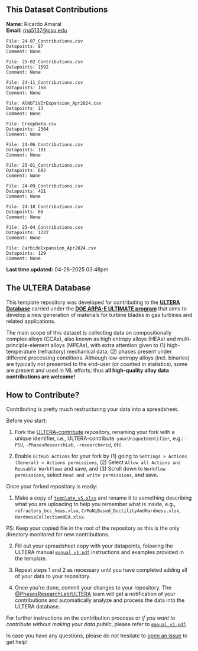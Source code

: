 
## This Dataset Contributions

**Name:** Ricardo Amaral
<br>
**Email:** rna5137@psu.edu

```
File: 24-07_Contributions.csv
Datapoints: 87
Comment: None
```

```
File: 25-02_Contributions.csv
Datapoints: 1592
Comment: None
```

```
File: 24-11_Contributions.csv
Datapoints: 168
Comment: None
```

```
File: AlNbTiVZrExpansion_Apr2024.csv
Datapoints: 13
Comment: None
```

```
File: CreepData.csv
Datapoints: 2304
Comment: None
```

```
File: 24-06_Contributions.csv
Datapoints: 101
Comment: None
```

```
File: 25-01_Contributions.csv
Datapoints: 682
Comment: None
```

```
File: 24-09_Contributions.csv
Datapoints: 411
Comment: None
```

```
File: 24-10_Contributions.csv
Datapoints: 60
Comment: None
```

```
File: 25-04_Contributions.csv
Datapoints: 1222
Comment: None
```

```
File: CarbideExpansion_Apr2024.csv
Datapoints: 129
Comment: None
```

**Last time updated:** 04-28-2025 03:48pm

## The ULTERA Database
This template repository was developed for contributing to the [**ULTERA Database**](https://ultera.org) carried under the [**DOE ARPA-E ULTIMATE program**](https://arpa-e.energy.gov/?q=arpa-e-programs/ultimate) that aims to develop a new generation of materials for turbine blades in gas turbines and related applications. 

The main scope of this dataset is collecting data on compositionally complex alloys (CCAs), also known as high entropy alloys (HEAs) and multi-principle-element alloys (MPEAs), with extra attention given to (1) high-temperature (refractory) mechanical data, (2) phases present under different processing conditions. Although low-entropy alloys (incl. binaries) are typically not presented to the end-user (or counted in statistics), some are present and used in ML efforts; thus **all high-quality alloy data contributions are welcome!**

## How to Contribute?
Contributing is pretty much restructuring your data into a spreadsheet. 

Before you start:

1. Fork the [ULTERA-contribute](https://github.com/PhasesResearchLab/ULTERA-contribute/tree/main) repository, renaming your fork with a unique identifier, i.e., ULTERA-contribute`-yourUniqueIdentifier`, e.g.: `-PSU`, `-PhasesResearchLab`, `-researcherid`, etc.

2. Enable `GitHub Actions` for your fork by (1) going to `Settings > Actions (General) > Actions permissions`, (2) Select `Allow all Actions and Reusable Workflows` and save, and (3) Scroll down to `Workflow permissions`, select `Read and write permissions`, and save.

Once your forked repository is ready:

1. Make a copy of [`template_v5.xlsx`](./template_v5.xlsx) and rename it to something describing what you are uploading to help you remember what is inside, e.g., `refractory_bcc_heas.xlsx`, `CrMoNiBased_DuctilityAndHardness.xlsx`, `HardnessCollectionHEA.xlsx`. 

PS: Keep your copied file in the root of the repository as this is the only directory monitored for new contributions.

2. Fill out your spreadsheet copy with your datapoints, folowing the ULTERA manual [`manual_v1.pdf`](./manual_v1.pdf) instructions and examples provided in the template.

3. Repeat steps 1 and 2 as necessary until you have completed adding all of your data to your repository. 

4. Once you're done, commit your changes to your repository. The [@PhasesResearchLab/ULTERA](https://github.com/orgs/PhasesResearchLab/teams/ULTERA) team will get a notification of your contributions and automatically analyze and process the data into the ULTERA database.

For further instructions on the contribution proccess or *if you want to contribute without making your data public*, please refer to [`manual_v1.pdf`](./manual_v1.pdf). 

In case you have any questions, please do not hesitate to [open an issue](https://github.com/PhasesResearchLab/ULTERA-contribute/issues) to get help!
